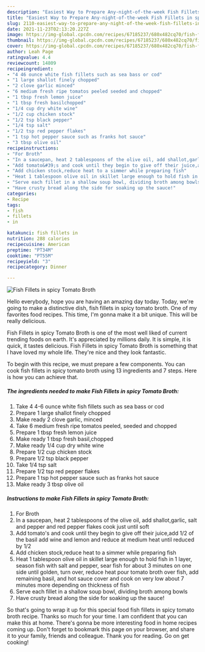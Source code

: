 ```yaml
---
description: "Easiest Way to Prepare Any-night-of-the-week Fish Fillets in spicy Tomato Broth"
title: "Easiest Way to Prepare Any-night-of-the-week Fish Fillets in spicy Tomato Broth"
slug: 2110-easiest-way-to-prepare-any-night-of-the-week-fish-fillets-in-spicy-tomato-broth
date: 2021-11-23T02:13:20.227Z
image: https://img-global.cpcdn.com/recipes/67185237/680x482cq70/fish-fillets-in-spicy-tomato-broth-recipe-main-photo.jpg
thumbnail: https://img-global.cpcdn.com/recipes/67185237/680x482cq70/fish-fillets-in-spicy-tomato-broth-recipe-main-photo.jpg
cover: https://img-global.cpcdn.com/recipes/67185237/680x482cq70/fish-fillets-in-spicy-tomato-broth-recipe-main-photo.jpg
author: Leah Page
ratingvalue: 4.4
reviewcount: 14809
recipeingredient:
- "4 46 ounce white fish fillets such as sea bass or cod"
- "1 large shallot finely chopped"
- "2 clove garlic minced"
- "6 medium fresh ripe tomatos peeled seeded and chopped"
- "1 tbsp fresh lemon juice"
- "1 tbsp fresh basilchopped"
- "1/4 cup dry white wine"
- "1/2 cup chicken stock"
- "1/2 tsp black pepper"
- "1/4 tsp salt"
- "1/2 tsp red pepper flakes"
- "1 tsp hot pepper sauce such as franks hot sauce"
- "3 tbsp olive oil"
recipeinstructions:
- "For Broth"
- "In a saucepan, heat 2 tablespoons of the olive oil, add shallot,garlic, salt and pepper and red pepper flakes cook just until soft"
- "Add tomato&#39;s and cook until they begin to give off their juice,add 1/2 of the basil add wine and lemon and reduce at medium heat until reduced by 1/2"
- "Add chicken stock,reduce heat to a simmer while preparing fish"
- "Heat 1 tablespoon olive oil in skillet large enough to hold fish in 1 layer, season fish with salt and pepper, sear fish for about 3 minutes on one side until golden, turn over, reduce heat pour tomato broth over fish, add remaining basil, and hot sauce cover and cook on very low about 7 minutes more depending on thickness of fish"
- "Serve each fillet in a shallow soup bowl, dividing broth among bowls"
- "Have crusty bread along the side for soaking up the sauce!"
categories:
- Recipe
tags:
- fish
- fillets
- in

katakunci: fish fillets in 
nutrition: 288 calories
recipecuisine: American
preptime: "PT34M"
cooktime: "PT55M"
recipeyield: "3"
recipecategory: Dinner

---
```



![Fish Fillets in spicy Tomato Broth](https://img-global.cpcdn.com/recipes/67185237/680x482cq70/fish-fillets-in-spicy-tomato-broth-recipe-main-photo.jpg)

Hello everybody, hope you are having an amazing day today. Today, we're going to make a distinctive dish, fish fillets in spicy tomato broth. One of my favorites food recipes. This time, I'm gonna make it a bit unique. This will be really delicious.

Fish Fillets in spicy Tomato Broth is one of the most well liked of current trending foods on earth. It's appreciated by millions daily. It is simple, it is quick, it tastes delicious. Fish Fillets in spicy Tomato Broth is something that I have loved my whole life. They're nice and they look fantastic.




To begin with this recipe, we must prepare a few components. You can cook fish fillets in spicy tomato broth using 13 ingredients and 7 steps. Here is how you can achieve that.

<!--inarticleads1-->

##### The ingredients needed to make Fish Fillets in spicy Tomato Broth:

1. Take 4 4-6 ounce white fish fillets such as sea bass or cod
1. Prepare 1 large shallot finely chopped
1. Make ready 2 clove garlic, minced
1. Take 6 medium fresh ripe tomatos peeled, seeded and chopped
1. Prepare 1 tbsp fresh lemon juice
1. Make ready 1 tbsp fresh basil,chopped
1. Make ready 1/4 cup dry white wine
1. Prepare 1/2 cup chicken stock
1. Prepare 1/2 tsp black pepper
1. Take 1/4 tsp salt
1. Prepare 1/2 tsp red pepper flakes
1. Prepare 1 tsp hot pepper sauce such as franks hot sauce
1. Make ready 3 tbsp olive oil




<!--inarticleads2-->

##### Instructions to make Fish Fillets in spicy Tomato Broth:

1. For Broth
1. In a saucepan, heat 2 tablespoons of the olive oil, add shallot,garlic, salt and pepper and red pepper flakes cook just until soft
1. Add tomato&#39;s and cook until they begin to give off their juice,add 1/2 of the basil add wine and lemon and reduce at medium heat until reduced by 1/2
1. Add chicken stock,reduce heat to a simmer while preparing fish
1. Heat 1 tablespoon olive oil in skillet large enough to hold fish in 1 layer, season fish with salt and pepper, sear fish for about 3 minutes on one side until golden, turn over, reduce heat pour tomato broth over fish, add remaining basil, and hot sauce cover and cook on very low about 7 minutes more depending on thickness of fish
1. Serve each fillet in a shallow soup bowl, dividing broth among bowls
1. Have crusty bread along the side for soaking up the sauce!




So that's going to wrap it up for this special food fish fillets in spicy tomato broth recipe. Thanks so much for your time. I am confident that you can make this at home. There's gonna be more interesting food in home recipes coming up. Don't forget to bookmark this page on your browser, and share it to your family, friends and colleague. Thank you for reading. Go on get cooking!
